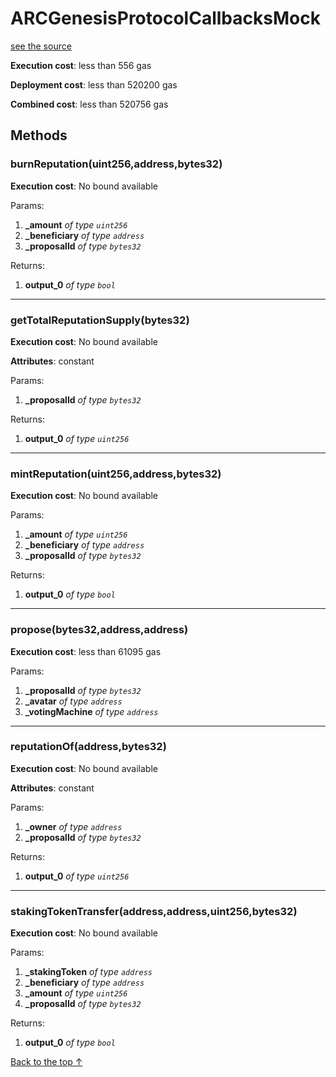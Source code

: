 # ARCGenesisProtocolCallbacksMock
[see the source](https://github.com/daostack/arc/tree/master/contracts/test/ARCGenesisProtocolCallbacksMock.sol)


**Execution cost**: less than 556 gas

**Deployment cost**: less than 520200 gas

**Combined cost**: less than 520756 gas




## Methods
### burnReputation(uint256,address,bytes32)


**Execution cost**: No bound available


Params:

1. **_amount** *of type `uint256`*
2. **_beneficiary** *of type `address`*
3. **_proposalId** *of type `bytes32`*

Returns:


1. **output_0** *of type `bool`*

--- 
### getTotalReputationSupply(bytes32)


**Execution cost**: No bound available

**Attributes**: constant


Params:

1. **_proposalId** *of type `bytes32`*

Returns:


1. **output_0** *of type `uint256`*

--- 
### mintReputation(uint256,address,bytes32)


**Execution cost**: No bound available


Params:

1. **_amount** *of type `uint256`*
2. **_beneficiary** *of type `address`*
3. **_proposalId** *of type `bytes32`*

Returns:


1. **output_0** *of type `bool`*

--- 
### propose(bytes32,address,address)


**Execution cost**: less than 61095 gas


Params:

1. **_proposalId** *of type `bytes32`*
2. **_avatar** *of type `address`*
3. **_votingMachine** *of type `address`*


--- 
### reputationOf(address,bytes32)


**Execution cost**: No bound available

**Attributes**: constant


Params:

1. **_owner** *of type `address`*
2. **_proposalId** *of type `bytes32`*

Returns:


1. **output_0** *of type `uint256`*

--- 
### stakingTokenTransfer(address,address,uint256,bytes32)


**Execution cost**: No bound available


Params:

1. **_stakingToken** *of type `address`*
2. **_beneficiary** *of type `address`*
3. **_amount** *of type `uint256`*
4. **_proposalId** *of type `bytes32`*

Returns:


1. **output_0** *of type `bool`*

[Back to the top ↑](#arcgenesisprotocolcallbacksmock)

